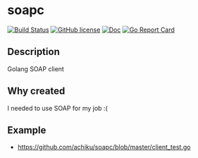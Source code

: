 # soapc

[![Build Status](https://travis-ci.org/achiku/soapc.svg?branch=master)](https://travis-ci.org/sait/soapc)
[![GitHub license](https://img.shields.io/badge/license-MIT-blue.svg)](https://raw.githubusercontent.com/sait/soapc/master/LICENSE)
[![Doc](https://img.shields.io/badge/godoc-reference-blue.svg)](https://godoc.org/github.com/sait/soapc)
[![Go Report Card](https://goreportcard.com/badge/github.com/achiku/soapc)](https://goreportcard.com/report/github.com/sait/soapc)

## Description

Golang SOAP client


## Why created

I needed to use SOAP for my job :(


## Example

- https://github.com/achiku/soapc/blob/master/client_test.go
